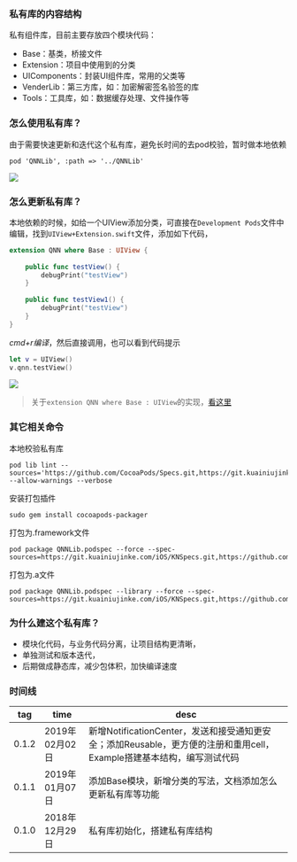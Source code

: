 ### 私有库的内容结构
私有组件库，目前主要存放四个模块代码：
- Base：基类，桥接文件
- Extension：项目中使用到的分类
- UIComponents：封装UI组件库，常用的父类等
- VenderLib：第三方库，如：加密解密签名验签的库
- Tools：工具库，如：数据缓存处理、文件操作等


### 怎么使用私有库？
由于需要快速更新和迭代这个私有库，避免长时间的去pod校验，暂时做本地依赖

    pod 'QNNLib', :path => '../QNNLib'
    

![](http://wx2.sinaimg.cn/mw690/0060lm7Tly1fzs76e5muqj30l407mq4l.jpg)



### 怎么更新私有库？
本地依赖的时候，如给一个UIView添加分类，可直接在`Development Pods`文件中编辑，找到`UIView+Extension.swift`文件，添加如下代码，
```swift
extension QNN where Base : UIView {
    
    public func testView() {
        debugPrint("testView")
    }
    
    public func testView1() {
        debugPrint("testView")
    }
}
```
*cmd+r编译*，然后直接调用，也可以看到代码提示
```swift
let v = UIView()
v.qnn.testView()
```


![](http://wx2.sinaimg.cn/mw690/0060lm7Tly1fzs77kyhpgj30vo0g1akc.jpg)


> 关于`extension QNN where Base : UIView`的实现，[看这里](https://git.kuainiujinke.com/iOS/QNNLib/blob/master/QNNLib/Classes/Base/QNN.swift)




### 其它相关命令
本地校验私有库

    pod lib lint --sources='https://github.com/CocoaPods/Specs.git,https://git.kuainiujinke.com/iOS/KNSpecs.Github'  --allow-warnings --verbose


安装打包插件
    
    sudo gem install cocoapods-packager

打包为.framework文件

    pod package QNNLib.podspec --force --spec-sources=https://git.kuainiujinke.com/iOS/KNSpecs.git,https://github.com/CocoaPods/Specs.Github

打包为.a文件

    pod package QNNLib.podspec --library --force --spec-sources=https://git.kuainiujinke.com/iOS/KNSpecs.git,https://github.com/CocoaPods/Specs.Github



### 为什么建这个私有库？
- 模块化代码，与业务代码分离，让项目结构更清晰，
- 单独测试和版本迭代，
- 后期做成静态库，减少包体积，加快编译速度



### 时间线

| tag | time | desc |
| --- | --- | --- |
| 0.1.2 | 2019年02月02日 | 新增NotificationCenter，发送和接受通知更安全；添加Reusable，更方便的注册和重用cell，Example搭建基本结构，编写测试代码|
| 0.1.1 | 2019年01月07日 | 添加Base模块，新增分类的写法，文档添加怎么更新私有库等功能 |
| 0.1.0 | 2018年12月29日 | 私有库初始化，搭建私有库结构 |
